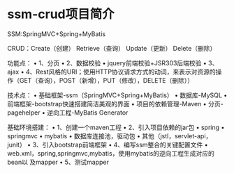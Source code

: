 # ssm-crud项目简介

SSM:SpringMVC+Spring+MyBatis

CRUD：Create（创建）
Retrieve（查询）
Update（更新）
Delete（删除）

功能点：
• 1、分页
• 2、数据校验
• jquery前端校验+JSR303后端校验
• 3、ajax
• 4、Rest风格的URI；使用HTTP协议请求方式的动词，来表示对资源的操作（GET（查询），POST（新增），PUT（修改），DELETE（删除））

技术点：
• 基础框架-ssm（SpringMVC+Spring+MyBatis） • 数据库-MySQL
• 前端框架-bootstrap快速搭建简洁美观的界面
• 项目的依赖管理-Maven
• 分页-pagehelper
• 逆向工程-MyBatis Generator

基础环境搭建：
• 1、创建一个maven工程
• 2、引入项目依赖的jar包 
• spring
• springmvc
• mybatis
• 数据库连接池，驱动包
• 其他（jstl，servlet-api，junit） 
• 3、引入bootstrap前端框架
• 4、编写ssm整合的关键配置文件
• web.xml，spring,springmvc,mybatis，使用mybatis的逆向工程生成对应的bean以 及mapper
• 5、测试mapper
